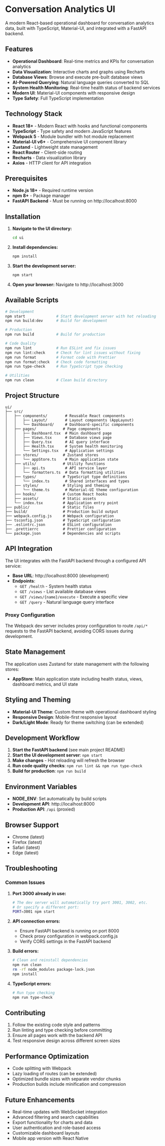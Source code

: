 # Conversation Analytics UI

A modern React-based operational dashboard for conversation analytics data, built with TypeScript, Material-UI, and integrated with a FastAPI backend.

## Features

- **Operational Dashboard**: Real-time metrics and KPIs for conversation analytics
- **Data Visualization**: Interactive charts and graphs using Recharts
- **Database Views**: Browse and execute pre-built database views
- **AI-Powered Querying**: Natural language queries converted to SQL
- **System Health Monitoring**: Real-time health status of backend services
- **Modern UI**: Material-UI components with responsive design
- **Type Safety**: Full TypeScript implementation

## Technology Stack

- **React 18+** - Modern React with hooks and functional components
- **TypeScript** - Type safety and modern JavaScript features
- **Webpack 5** - Module bundler with hot module replacement
- **Material-UI v6+** - Comprehensive UI component library
- **Zustand** - Lightweight state management
- **React Router** - Client-side routing
- **Recharts** - Data visualization library
- **Axios** - HTTP client for API integration

## Prerequisites

- **Node.js 18+** - Required runtime version
- **npm 8+** - Package manager
- **FastAPI Backend** - Must be running on http://localhost:8000

## Installation

1. **Navigate to the UI directory:**
   ```bash
   cd ui
   ```

2. **Install dependencies:**
   ```bash
   npm install
   ```

3. **Start the development server:**
   ```bash
   npm start
   ```

4. **Open your browser:**
   Navigate to http://localhost:3000

## Available Scripts

```bash
# Development
npm start              # Start development server with hot reloading
npm run build:dev      # Build for development

# Production
npm run build          # Build for production

# Code Quality
npm run lint           # Run ESLint and fix issues
npm run lint:check     # Check for lint issues without fixing
npm run format         # Format code with Prettier
npm run format:check   # Check code formatting
npm run type-check     # Run TypeScript type checking

# Utilities
npm run clean          # Clean build directory
```

## Project Structure

```
ui/
├── src/
│   ├── components/        # Reusable React components
│   │   ├── Layout/        # Layout components (AppLayout)
│   │   └── Dashboard/     # Dashboard-specific components
│   ├── pages/            # Page components
│   │   ├── Dashboard.tsx  # Main dashboard page
│   │   ├── Views.tsx      # Database views page
│   │   ├── Query.tsx      # AI query interface
│   │   ├── Health.tsx     # System health monitoring
│   │   └── Settings.tsx   # Application settings
│   ├── stores/           # Zustand stores
│   │   └── appStore.ts    # Main application state
│   ├── utils/            # Utility functions
│   │   ├── api.ts         # API service layer
│   │   └── formatters.ts  # Data formatting utilities  
│   ├── types/            # TypeScript type definitions
│   │   └── index.ts       # Shared interfaces and types
│   ├── styles/           # Styling and theming
│   │   └── theme.ts       # Material-UI theme configuration
│   ├── hooks/            # Custom React hooks
│   ├── assets/           # Static assets
│   └── index.tsx         # Application entry point
├── public/               # Static files
├── build/                # Production build output
├── webpack.config.js     # Webpack configuration
├── tsconfig.json         # TypeScript configuration
├── .eslintrc.json        # ESLint configuration
├── .prettierrc           # Prettier configuration
└── package.json          # Dependencies and scripts
```

## API Integration

The UI integrates with the FastAPI backend through a configured API service:

- **Base URL**: http://localhost:8000 (development)
- **Endpoints**:
  - `GET /health` - System health status
  - `GET /views` - List available database views
  - `GET /views/{name}/execute` - Execute a specific view
  - `GET /query` - Natural language query interface

### Proxy Configuration

The Webpack dev server includes proxy configuration to route `/api/*` requests to the FastAPI backend, avoiding CORS issues during development.

## State Management

The application uses Zustand for state management with the following stores:

- **AppStore**: Main application state including health status, views, dashboard metrics, and UI state

## Styling and Theming

- **Material-UI Theme**: Custom theme with operational dashboard styling
- **Responsive Design**: Mobile-first responsive layout
- **Dark/Light Mode**: Ready for theme switching (can be extended)

## Development Workflow

1. **Start the FastAPI backend** (see main project README)
2. **Start the UI development server**: `npm start`
3. **Make changes** - Hot reloading will refresh the browser
4. **Run code quality checks**: `npm run lint && npm run type-check`
5. **Build for production**: `npm run build`

## Environment Variables

- **NODE_ENV**: Set automatically by build scripts
- **Development API**: http://localhost:8000
- **Production API**: `/api` (proxied)

## Browser Support

- Chrome (latest)
- Firefox (latest)
- Safari (latest)
- Edge (latest)

## Troubleshooting

### Common Issues

1. **Port 3000 already in use:**
   ```bash
   # The dev server will automatically try port 3001, 3002, etc.
   # Or specify a different port:
   PORT=3001 npm start
   ```

2. **API connection errors:**
   - Ensure FastAPI backend is running on port 8000
   - Check proxy configuration in webpack.config.js
   - Verify CORS settings in the FastAPI backend

3. **Build errors:**
   ```bash
   # Clean and reinstall dependencies
   npm run clean
   rm -rf node_modules package-lock.json
   npm install
   ```

4. **TypeScript errors:**
   ```bash
   # Run type checking
   npm run type-check
   ```

## Contributing

1. Follow the existing code style and patterns
2. Run linting and type checking before committing
3. Ensure all pages work with the backend API
4. Test responsive design across different screen sizes

## Performance Optimization

- Code splitting with Webpack
- Lazy loading of routes (can be extended)
- Optimized bundle sizes with separate vendor chunks
- Production builds include minification and compression

## Future Enhancements

- Real-time updates with WebSocket integration
- Advanced filtering and search capabilities
- Export functionality for charts and data
- User authentication and role-based access
- Customizable dashboard layouts
- Mobile app version with React Native